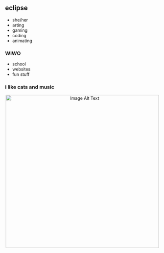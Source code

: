 ## eclipse
- she/her
- arting
- gaming
- coding
- animating
### WIWO
- school
- websites
- fun stuff
### i like cats and music

<p align="center">
  <img src="https://images.adagio.com/images2/custom_blends/90690.jpg" alt="Image Alt Text" width="500">
</p>

<!--
**EcliqseX/EcliqseX** is a ✨ _special_ ✨ repository because its `README.md`
